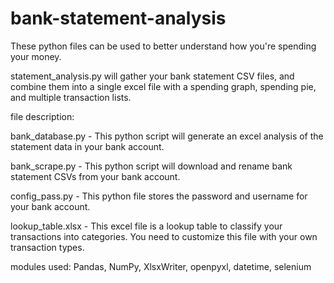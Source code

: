 # bank-statement-analysis
These python files can be used to better understand how you're spending your money.

statement_analysis.py will gather your bank statement CSV files, and combine them into a single excel file with a spending graph, spending pie, and multiple transaction lists.

file description:

bank_database.py - This python script will generate an excel analysis of the statement data in your bank account.

bank_scrape.py - This python script will download and rename bank statement CSVs from your bank account.

config_pass.py - This python file stores the password and username for your bank account.

lookup_table.xlsx - This excel file is a lookup table to classify your transactions into categories. You need to customize this file with your own transaction types.

modules used: Pandas, NumPy, XlsxWriter, openpyxl, datetime, selenium
